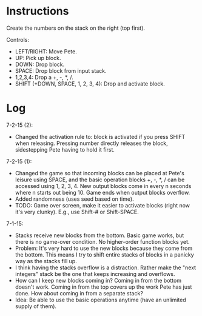 Instructions
============

Create the numbers on the stack on the right (top first).

Controls:
* LEFT/RIGHT: Move Pete.
* UP: Pick up block.
* DOWN: Drop block.
* SPACE: Drop block from input stack.
* 1,2,3,4: Drop a +, -, \*, \/.
* SHIFT (+DOWN, SPACE, 1, 2, 3, 4): Drop and activate block.

Log
===

7-2-15 (2):
* Changed the activation rule to: block is activated if you press SHIFT when releasing. Pressing number directly releases the block, sidestepping Pete having to hold it first.

7-2-15 (1):
* Changed the game so that incoming blocks can be placed at Pete's leisure using SPACE, and the basic operation blocks +, -, \*, / can be accessed using 1, 2, 3, 4. New output blocks come in every n seconds where n starts out being 10. Game ends when output blocks overflow.
* Added randomness (uses seed based on time).
* TODO: Game over screen, make it easier to activate blocks (right now it's very clunky). E.g., use Shift-# or Shift-SPACE.

7-1-15:
* Stacks receive new blocks from the bottom. Basic game works, but there is no game-over condition. No higher-order function blocks yet.
* Problem: It's very hard to use the new blocks because they come from the bottom. This means I try to shift entire stacks of blocks in a panicky way as the stacks fill up.
* I think having the stacks overflow is a distraction. Rather make the "next integers" stack be the one that keeps increasing and overflows.
* How can I keep new blocks coming in? Coming in from the bottom doesn't work. Coming in from the top covers up the work Pete has just done. How about coming in from a separate stack?
* Idea: Be able to use the basic operations anytime (have an unlimited supply of them).

